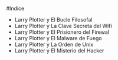 #Indice
* Larry Plotter y El Bucle Filosofal
* Larry Plotter y La Clave Secreta del Wifi
* Larry Plotter y El Prisionero del Firewal
* Larry Plotter y El Malware de Fuego
* Larry Plotter y La Orden de Unix
* Larry Plotter y El Misterio del Hacker